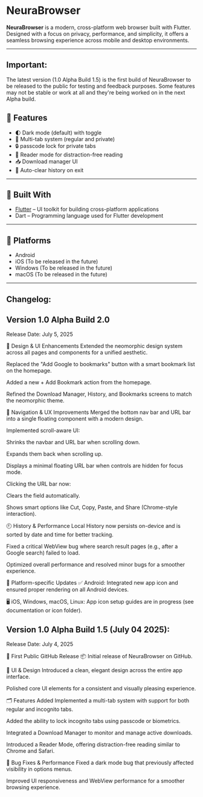 # NeuraBrowser

**NeuraBrowser** is a modern, cross-platform web browser built with Flutter. Designed with a focus on privacy, performance, and simplicity, it offers a seamless browsing experience across mobile and desktop environments.

---

## Important:
The latest version (1.0 Alpha Build 1.5) is the first build of NeuraBrowser to be released to the public for testing and feedback purposes. Some features may not be stable or work at all and they're being worked on in the next Alpha build.

## 🚀 Features

- 🌓 Dark mode (default) with toggle
- 📑 Multi-tab system (regular and private)
- 🔒 passcode lock for private tabs
- 📖 Reader mode for distraction-free reading
- 📥 Download manager UI
- 🧹 Auto-clear history on exit

---

## 🔧 Built With

- [Flutter](https://flutter.dev) – UI toolkit for building cross-platform applications  
- Dart – Programming language used for Flutter development

---

## 📱 Platforms

- Android
- iOS (To be released in the future)
- Windows (To be released in the future)
- macOS (To be released in the future)

---

## Changelog:

 ## Version 1.0 Alpha Build 2.0
Release Date: July 5, 2025

🌟 Design & UI Enhancements
Extended the neomorphic design system across all pages and components for a unified aesthetic.

Replaced the "Add Google to bookmarks" button with a smart bookmark list on the homepage.

Added a new + Add Bookmark action from the homepage.

Refined the Download Manager, History, and Bookmarks screens to match the neomorphic theme.

🧭 Navigation & UX Improvements
Merged the bottom nav bar and URL bar into a single floating component with a modern design.

Implemented scroll-aware UI:

Shrinks the navbar and URL bar when scrolling down.

Expands them back when scrolling up.

Displays a minimal floating URL bar when controls are hidden for focus mode.

Clicking the URL bar now:

Clears the field automatically.

Shows smart options like Cut, Copy, Paste, and Share (Chrome-style interaction).

🕘 History & Performance
Local History now persists on-device and is sorted by date and time for better tracking.

Fixed a critical WebView bug where search result pages (e.g., after a Google search) failed to load.

Optimized overall performance and resolved minor bugs for a smoother experience.

📱 Platform-specific Updates
✅ Android: Integrated new app icon and ensured proper rendering on all Android devices.

🖥️ iOS, Windows, macOS, Linux: App icon setup guides are in progress (see documentation or icon folder).


## Version 1.0 Alpha Build 1.5 (July 04 2025):
Release Date: July 4, 2025

🧪 First Public GitHub Release
📦 Initial release of NeuraBrowser on GitHub.

🎨 UI & Design
Introduced a clean, elegant design across the entire app interface.

Polished core UI elements for a consistent and visually pleasing experience.

🗂️ Features Added
Implemented a multi-tab system with support for both regular and incognito tabs.

Added the ability to lock incognito tabs using passcode or biometrics.

Integrated a Download Manager to monitor and manage active downloads.

Introduced a Reader Mode, offering distraction-free reading similar to Chrome and Safari.

🐞 Bug Fixes & Performance
Fixed a dark mode bug that previously affected visibility in options menus.

Improved UI responsiveness and WebView performance for a smoother browsing experience.





